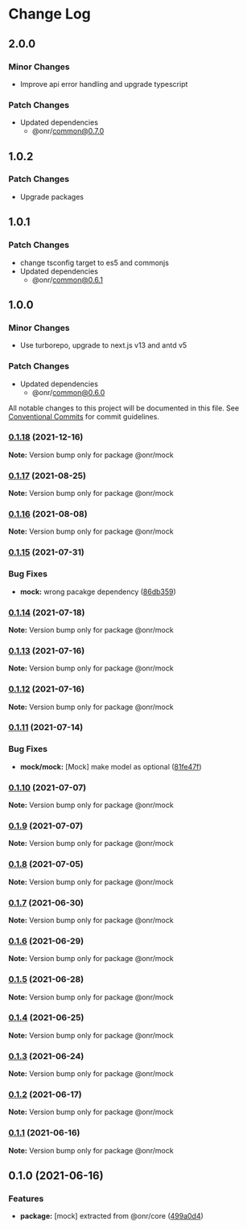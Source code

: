 # Change Log

## 2.0.0

### Minor Changes

- Improve api error handling and upgrade typescript

### Patch Changes

- Updated dependencies
  - @onr/common@0.7.0

## 1.0.2

### Patch Changes

- Upgrade packages

## 1.0.1

### Patch Changes

- change tsconfig target to es5 and commonjs
- Updated dependencies
  - @onr/common@0.6.1

## 1.0.0

### Minor Changes

- Use turborepo, upgrade to next.js v13 and antd v5

### Patch Changes

- Updated dependencies
  - @onr/common@0.6.0

All notable changes to this project will be documented in this file.
See [Conventional Commits](https://conventionalcommits.org) for commit guidelines.

### [0.1.18](https://github.com/OnrampLab/onr-react-ui/compare/@onr/mock@0.1.17...@onr/mock@0.1.18) (2021-12-16)

**Note:** Version bump only for package @onr/mock

### [0.1.17](https://github.com/OnrampLab/onr-react-ui/compare/@onr/mock@0.1.16...@onr/mock@0.1.17) (2021-08-25)

**Note:** Version bump only for package @onr/mock

### [0.1.16](https://github.com/OnrampLab/onr-react-ui/compare/@onr/mock@0.1.15...@onr/mock@0.1.16) (2021-08-08)

**Note:** Version bump only for package @onr/mock

### [0.1.15](https://github.com/OnrampLab/onr-react-ui/compare/@onr/mock@0.1.14...@onr/mock@0.1.15) (2021-07-31)

### Bug Fixes

- **mock:** wrong pacakge dependency ([86db359](https://github.com/OnrampLab/onr-react-ui/commit/86db35934a053cf4f2ca588915db5b0c6b00fd08))

### [0.1.14](https://github.com/OnrampLab/onr-react-ui/compare/@onr/mock@0.1.13...@onr/mock@0.1.14) (2021-07-18)

**Note:** Version bump only for package @onr/mock

### [0.1.13](https://github.com/OnrampLab/onr-react-ui/compare/@onr/mock@0.1.12...@onr/mock@0.1.13) (2021-07-16)

**Note:** Version bump only for package @onr/mock

### [0.1.12](https://github.com/OnrampLab/onr-react-ui/compare/@onr/mock@0.1.11...@onr/mock@0.1.12) (2021-07-16)

**Note:** Version bump only for package @onr/mock

### [0.1.11](https://github.com/OnrampLab/onr-react-ui/compare/@onr/mock@0.1.10...@onr/mock@0.1.11) (2021-07-14)

### Bug Fixes

- **mock/mock:** [Mock] make model as optional ([81fe47f](https://github.com/OnrampLab/onr-react-ui/commit/81fe47fb4dfcf499f0253daf76d869efdb27a7d8))

### [0.1.10](https://github.com/OnrampLab/onr-react-ui/compare/@onr/mock@0.1.9...@onr/mock@0.1.10) (2021-07-07)

**Note:** Version bump only for package @onr/mock

### [0.1.9](https://github.com/OnrampLab/onr-react-ui/compare/@onr/mock@0.1.8...@onr/mock@0.1.9) (2021-07-07)

**Note:** Version bump only for package @onr/mock

### [0.1.8](https://github.com/OnrampLab/onr-react-ui/compare/@onr/mock@0.1.7...@onr/mock@0.1.8) (2021-07-05)

**Note:** Version bump only for package @onr/mock

### [0.1.7](https://github.com/OnrampLab/onr-react-ui/compare/@onr/mock@0.1.6...@onr/mock@0.1.7) (2021-06-30)

**Note:** Version bump only for package @onr/mock

### [0.1.6](https://github.com/OnrampLab/onr-react-ui/compare/@onr/mock@0.1.5...@onr/mock@0.1.6) (2021-06-29)

**Note:** Version bump only for package @onr/mock

### [0.1.5](https://github.com/OnrampLab/onr-react-ui/compare/@onr/mock@0.1.4...@onr/mock@0.1.5) (2021-06-28)

**Note:** Version bump only for package @onr/mock

### [0.1.4](https://github.com/OnrampLab/onr-react-ui/compare/@onr/mock@0.1.3...@onr/mock@0.1.4) (2021-06-25)

**Note:** Version bump only for package @onr/mock

### [0.1.3](https://github.com/OnrampLab/onr-react-ui/compare/@onr/mock@0.1.2...@onr/mock@0.1.3) (2021-06-24)

**Note:** Version bump only for package @onr/mock

### [0.1.2](https://github.com/OnrampLab/onr-react-ui/compare/@onr/mock@0.1.1...@onr/mock@0.1.2) (2021-06-17)

**Note:** Version bump only for package @onr/mock

### [0.1.1](https://github.com/OnrampLab/onr-react-ui/compare/@onr/mock@0.1.0...@onr/mock@0.1.1) (2021-06-16)

**Note:** Version bump only for package @onr/mock

## 0.1.0 (2021-06-16)

### Features

- **package:** [mock] extracted from @onr/core ([499a0d4](https://github.com/OnrampLab/onr-react-ui/commit/499a0d41f420e5592867fdd8eb3e6ab8b1ba52ae))

